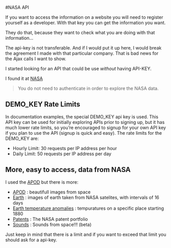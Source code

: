 #NASA API

If you want to access the information on a website you will need to register yourself as a developer.
With that key you can get the information you want.

They do that, because they want to check what you are doing with that information...

The api-key is not transferable. And if I would put it up here, I would break the agreement I made with that particular company.
That is bad news for the Ajax calls I want to show.


I started looking for an API that could be use *without* having API-KEY.

I found it at [NASA](https://api.nasa.gov/api.html)
> You do not need to authenticate in order to explore the NASA data. 


## DEMO_KEY Rate Limits
In documentation examples, the special DEMO_KEY api key is used. This API key can be used for initially exploring APIs prior to signing up, but it has much lower rate limits, so you’re encouraged to signup for your own API key if you plan to use the API (signup is quick and easy). The rate limits for the DEMO_KEY are:

* Hourly Limit: 30 requests per IP address per hour
* Daily Limit: 50 requests per IP address per day


## More, easy to access, data from NASA

I used the [APOD](https://api.nasa.gov/api.html#apod) but there is more:

* [APOD](https://api.nasa.gov/api.html#apod) : beautifull images from space
* [Earth](https://api.nasa.gov/api.html#earth) : images of earth taken from NASA satelites, with intervals of 16 days
* [Earth temperature anomalies](https://api.nasa.gov/api.html#earth-temperature-anomalies) : tempuratures on a specific place starting 1880
* [Patents](https://api.nasa.gov/api.html#patents) : The NASA patent portfolio
* [Sounds](https://api.nasa.gov/api.html#sounds) : Sounds from space!!! (beta)

Just keep in mind that there is a limit and if you want to exceed that limit you should ask for a api-key.